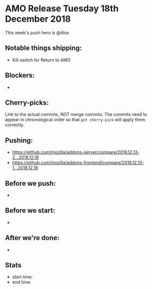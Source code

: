 # AMO Release Tuesday 18th December 2018

This week's push hero is @diox

## Notable things shipping:

* Kill switch for Return to AMO

## Blockers:

* 

## Cherry-picks:

Link to the actual commits, NOT merge commits. The commits need to appear
in chronological order so that `git cherry-pick` will apply them correctly.

## Pushing:


* https://github.com/mozilla/addons-server/compare/2018.12.13-2...2018.12.18
* https://github.com/mozilla/addons-frontend/compare/2018.12.13-1...2018.12.18



## Before we push:

*

## Before we start:

*

## After we're done:

*

## Stats

* start time: 
* end time: 
